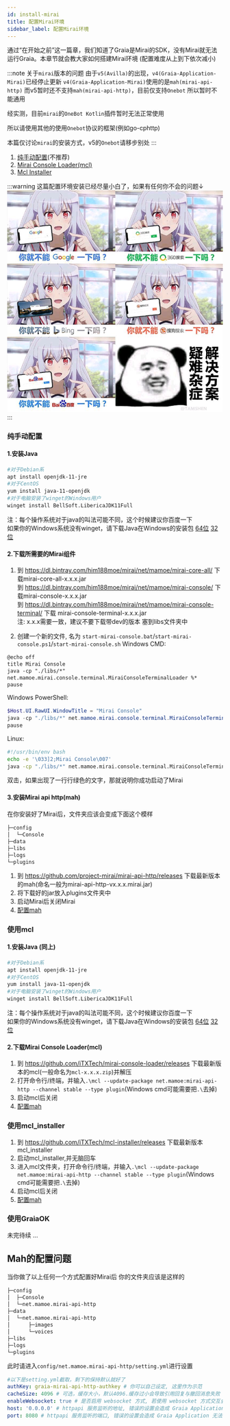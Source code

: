 ```yaml
---
id: install-mirai
title: 配置Mirai环境
sidebar_label: 配置Mirai环境
---
```


通过“在开始之前”这一篇章，我们知道了Graia是Mirai的SDK，没有Mirai就无法运行Graia。本章节就会教大家如何搭建Mirai环境
(配置难度从上到下依次减小)

:::note 关于`mirai`版本的问题
由于`v5(Avilla)`的出现，`v4(Graia-Application-Mirai)`已经停止更新
`v4(Graia-Application-Mirai)`使用的是`mah(mirai-api-http)`
而v5暂时还不支持`mah(mirai-api-http)`，目前仅支持`Onebot`
所以暂时不能通用

经实测，目前`mirai`的`OneBot Kotlin`插件暂时无法正常使用

所以请使用其他的使用`Onebot`协议的框架(例如go-cphttp)

本篇仅讨论`mirai`的安装方式，v5的`Onebot`请移步别处
:::

1. [纯手动配置](#纯手动配置)(不推荐)
2. [Mirai Console Loader(mcl)](#使用mcl)
3. [Mcl Installer](#使用mcl_installer)

:::warning
这篇配置环境安装已经尽量小白了，如果有任何你不会的问题↓
![1.jpg](../../images/guides/install_mirai/1.jpg)
:::

### 纯手动配置

#### 1.安装Java

```bash
#对于Debian系
apt install openjdk-11-jre
#对于CentOS
yum install java-11-openjdk
#对于电脑安装了winget的Windows用户
winget install BellSoft.LibericaJDK11Full
```

注：每个操作系统对于java的叫法可能不同，这个时候建议你百度一下  
如果你的Windows系统没有winget，请下载Java在Windows的安装包 [64位](https://github.com/AdoptOpenJDK/openjdk11-binaries/releases/download/jdk-11.0.10%2B9/OpenJDK11U-jre_x64_windows_hotspot_11.0.10_9.msi)
[32位](https://github.com/AdoptOpenJDK/openjdk11-binaries/releases/download/jdk-11.0.10%2B9/OpenJDK11U-jre_x86-32_windows_hotspot_11.0.10_9.msi)

#### 2.下载所需要的Mirai组件

1. 到 <https://dl.bintray.com/him188moe/mirai/net/mamoe/mirai-core-all/> 下载mirai-core-all-x.x.x.jar  
到 <https://dl.bintray.com/him188moe/mirai/net/mamoe/mirai-console/> 下载mirai-console-x.x.x.jar  
到 <https://dl.bintray.com/him188moe/mirai/net/mamoe/mirai-console-terminal/> 下载 mirai-console-terminal-x.x.x.jar  
注: x.x.x需要一致，建议不要下载带dev的版本
塞到libs文件夹中

2. 创建一个新的文件, 名为 `start-mirai-console.bat`/`start-mirai-console.ps1`/`start-mirai-console.sh`
Windows CMD:

```batch
@echo off
title Mirai Console
java -cp "./libs/*" net.mamoe.mirai.console.terminal.MiraiConsoleTerminalLoader %*
pause
```

Windows PowerShell:

```powershell
$Host.UI.RawUI.WindowTitle = "Mirai Console"
java -cp "./libs/*" net.mamoe.mirai.console.terminal.MiraiConsoleTerminalLoader $args
pause
```

Linux:

```bash
#!/usr/bin/env bash
echo -e '\033]2;Mirai Console\007'
java -cp "./libs/*" net.mamoe.mirai.console.terminal.MiraiConsoleTerminalLoader $*
```

双击，如果出现了一行行绿色的文字，那就说明你成功启动了Mirai

#### 3.安装Mirai api http(mah)

在你安装好了Mirai后，文件夹应该会变成下面这个模样

```tree
├─config
│  └─Console
├─data
├─libs
├─logs
└─plugins
```

1. 到 <https://github.com/project-mirai/mirai-api-http/releases> 下载最新版本的mah(命名一般为mirai-api-http-vx.x.x.mirai.jar)
2. 将下载好的jar放入plugins文件夹中
3. 启动Mirai后关闭Mirai
4. [配置mah](##Mah的配置问题)

### 使用mcl

#### 1.安装Java (同上)

```bash
#对于Debian系
apt install openjdk-11-jre
#对于CentOS
yum install java-11-openjdk
#对于电脑安装了winget的Windows用户
winget install BellSoft.LibericaJDK11Full
```

注：每个操作系统对于java的叫法可能不同，这个时候建议你百度一下  
如果你的Windows系统没有winget，请下载Java在Windows的安装包 [64位](https://github.com/AdoptOpenJDK/openjdk11-binaries/releases/download/jdk-11.0.10%2B9/OpenJDK11U-jre_x64_windows_hotspot_11.0.10_9.msi)
[32位](https://github.com/AdoptOpenJDK/openjdk11-binaries/releases/download/jdk-11.0.10%2B9/OpenJDK11U-jre_x86-32_windows_hotspot_11.0.10_9.msi)

#### 2.下载Mirai Console Loader(mcl)

1. 到 <https://github.com/iTXTech/mirai-console-loader/releases> 下载最新版本的mcl(一般命名为`mcl-x.x.x.zip`)并解压
2. 打开命令行/终端，并输入`.\mcl --update-package net.mamoe:mirai-api-http --channel stable --type plugin`(Windows cmd可能需要把`.\`去掉)
3. 启动mcl后关闭
4. [配置mah](##Mah的配置问题)

### 使用mcl_installer

1. 到 <https://github.com/iTXTech/mcl-installer/releases> 下载最新版本mcl_installer
2. 启动mcl_installer,并无脑回车
3. 进入mcl文件夹，打开命令行/终端，并输入`.\mcl --update-package net.mamoe:mirai-api-http --channel stable --type plugin`(Windows cmd可能需要把`.\`去掉)
4. 启动mcl后关闭
5. [配置mah](##Mah的配置问题)

### 使用GraiaOK

未完待续 ...

## Mah的配置问题

当你做了以上任何一个方式配置好Mirai后
你的文件夹应该是这样的

```tree
├─config
│  ├─Console
│  └─net.mamoe.mirai-api-http
├─data
│  └─net.mamoe.mirai-api-http
│      ├─images
│      └─voices
├─libs
├─logs
└─plugins
```

此时请进入`config/net.mamoe.mirai-api-http/setting.yml`进行设置

```yaml
#以下是setting.yml截取，剩下的保持默认就好了
authKey: graia-mirai-api-http-authkey # 你可以自己设定, 这里作为示范
cacheSize: 4096 # 可选，缓存大小，默认4096.缓存过小会导致引用回复与撤回消息失败
enableWebsocket: true # 是否启用 websocket 方式, 若使用 websocket 方式交互会得到更好的性能
host: '0.0.0.0' # httpapi 服务监听的地址, 错误的设置会造成 Graia Application 无法与其交互
port: 8080 # httpapi 服务监听的端口, 错误的设置会造成 Graia Application 无法与其交互
```
